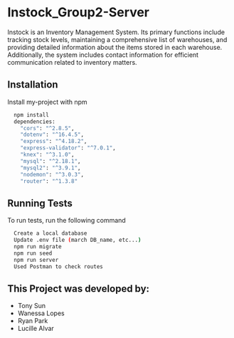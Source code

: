 # Instock_Group2-Server

Instock is an Inventory Management System. Its primary functions include tracking stock levels, maintaining a comprehensive list of warehouses, and providing detailed information about the items stored in each warehouse. Additionally, the system includes contact information for efficient communication related to inventory matters. 

## Installation

Install my-project with npm

```bash
  npm install 
  dependencies: 
    "cors": "^2.8.5",
    "dotenv": "^16.4.5",
    "express": "^4.18.2",
    "express-validator": "^7.0.1",
    "knex": "^3.1.0",
    "mysql": "^2.18.1",
    "mysql2": "^3.9.1",
    "nodemon": "^3.0.3",
    "router": "^1.3.8"
```
## Running Tests

To run tests, run the following command

```bash
  Create a local database
  Update .env file (march DB_name, etc...)
  npm run migrate
  npm run seed
  npm run server
  Used Postman to check routes
```
## This Project was developed by:

- Tony Sun
- Wanessa Lopes
- Ryan Park
- Lucille Alvar
